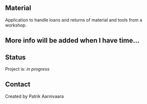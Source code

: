 ## Material
Application to handle loans and returns of material and tools from a workshop. 

## More info will be added when I have time...

## Status
Project is: _in progress_

## Contact
Created by Patrik Aarnivaara

